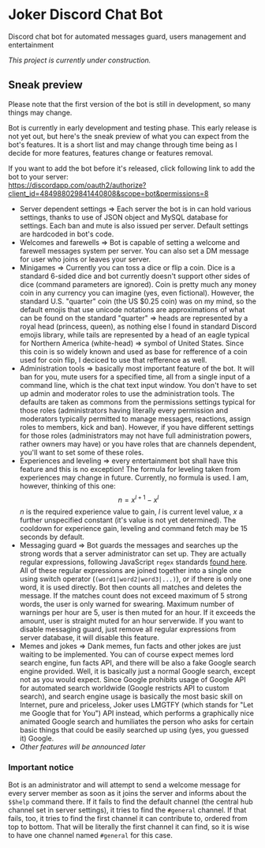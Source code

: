 # Joker Discord Chat Bot
<!-- [![gitlocalized ](https://gitlocalize.com/repo/3898/whole_project/badge.svg)](https://gitlocalize.com/repo/3898/whole_project?utm_source=badge) -->

Discord chat bot for automated messages guard, users management and entertainment 

_This project is currently under construction._

## Sneak preview
Please note that the first version of the bot is still in development, so many things may change.

Bot is currently in early development and testing phase. This early release is not yet out,
but here's the sneak preview of what you can expect from the bot's features. It is a short list
and may change through time being as I decide for more features, features change or features removal.

If you want to add the bot before it's released, click following link to add the bot to your server:  
https://discordapp.com/oauth2/authorize?client_id=484988029841440808&scope=bot&permissions=8

  * Server dependent settings => Each server the bot is in can hold various settings, thanks
    to use of JSON object and MySQL database for settings. Each ban and mute is also issued
    per server. Default settings are hardcoded in bot's code.
  * Welcomes and farewells => Bot is capable of setting a welcome and farewell messages system
    per server. You can also set a DM message for user who joins or leaves your server.
  * Minigames => Currently you can toss a dice or flip a coin. Dice is a standard 6-sided dice
    and bot currently doesn't support other sides of dice (command parameters are ignored).
    Coin is pretty much any money coin in any currency you can imagine (yes, even fictional).
    However, the standard U.S. "quarter" coin (the US $0.25 coin) was on my mind, so the
    default emojis that use unicode notations are approximations of what can be found on the
    standard "quarter" => heads are represented by a royal head (princess, queen), as nothing
    else I found in standard Discord emojis library, while tails are represented by a head of
    an eagle typical for Northern America (white-head) => symbol of United States. Since this
    coin is so widely known and used as base for refference of a coin used for coin flip,
    I deciced to use that refference as well.
  * Administration tools => basically most important feature of the bot. It will ban for you,
    mute users for a specified time, all from a single input of a command line, which is the
    chat text input window. You don't have to set up admin and moderator roles to use the
    administration tools. The defaults are taken as commons from the permissions settings
    typical for those roles (administrators having literally every permission and moderators
    typically permitted to manage messages, reactions, assign roles to members, kick and ban).
    However, if you have different settings for those roles (administrators may not have full
    administration powers, rather owners may have) or you have roles that are channels
    dependent, you'll want to set some of these roles.
  * Experiences and leveling => every entertainment bot shall have this feature and this is
    no exception! The formula for leveling taken from experiences may change in future.
    Currently, no formula is used. I am, however, thinking of this one:
    $$n = x^{l + 1} - x^l$$
    $n$ is the required experience value to gain, $l$ is current level value, $x$ a further
    unspecified constant (it's value is not yet determined). The cooldown for experience gain,
    leveling and command fetch may be 15 seconds by default.
  * Messaging guard => Bot guards the messages and searches up the strong words that a server
    administrator can set up. They are actually regular expressions, following JavaScript `regex`
    standards [found here](https://developer.mozilla.org/en-US/docs/Web/JavaScript/Guide/Regular_Expressions).
    All of these regular expressions are joined together into a single one using switch operator
    (`(word1|word2|word3|...)`), or if there is only one word, it is used directly. Bot then counts all
    matches and deletes the message. If the matches count does not exceed maximum of 5 strong words, the
    user is only warned for swearing. Maximum number of warnings per hour are 5, user is then muted for
    an hour. If it exceeds the amount, user is straight muted for an hour serverwide. If you want to disable
    messaging guard, just remove all regular expressions from server database, it will disable this feature.
  * Memes and jokes => Dank memes, fun facts and other jokes are just waiting to be implemented.
    You can of course expect memes lord search engine, fun facts API, and there will be also
    a fake Google search engine provided. Well, it is basically just a normal Google search,
    except not as you would expect. Since Google prohibits usage of Google API for automated
    search worldwide (Google restricts API to custom search), and search engine usage is basically
    the most basic skill on Internet, pure and priceless, Joker uses LMGTFY (which stands for
    "Let me Google that for You") API instead, which performs a graphically nice animated Google
    search and humiliates the person who asks for certain basic things that could be easily
    searched up using (yes, you guessed it) Google.
  * _Other features will be announced later_

### Important notice
Bot is an administrator and will attempt to send a welcome message for every server member
as soon as it joins the server and informs about the `$$help` command there. If it fails
to find the default channel (the central hub channel set in server settings), it tries
to find the `#general` channel. If that fails, too, it tries to find the first channel
it can contribute to, ordered from top to bottom. That will be literally the first channel
it can find, so it is wise to have one channel named `#general` for this case.
